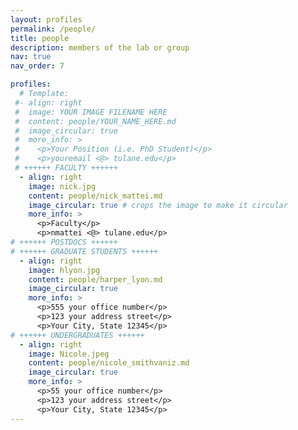 ```yaml
---
layout: profiles
permalink: /people/
title: people
description: members of the lab or group
nav: true
nav_order: 7

profiles:
  # Template:
 #- align: right
 #  image: YOUR IMAGE FILENAME HERE
 #  content: people/YOUR_NAME_HERE.md
 #  image_circular: true
 #  more_info: >
 #    <p>Your Position (i.e. PhD Student)</p>
 #    <p>youremail <@> tulane.edu</p>
 # ++++++ FACULTY ++++++  
  - align: right
    image: nick.jpg
    content: people/nick_mattei.md
    image_circular: true # crops the image to make it circular
    more_info: >
      <p>Faculty</p>
      <p>nmattei <@> tulane.edu</p>
# ++++++ POSTDOCS ++++++
# ++++++ GRADUATE STUDENTS ++++++
  - align: right
    image: hlyon.jpg
    content: people/harper_lyon.md
    image_circular: true
    more_info: >
      <p>555 your office number</p>
      <p>123 your address street</p>
      <p>Your City, State 12345</p>
# ++++++ UNDERGRADUATES ++++++
  - align: right
    image: Nicole.jpeg
    content: people/nicole_smithvaniz.md
    image_circular: true
    more_info: >
      <p>55 your office number</p>
      <p>123 your address street</p>
      <p>Your City, State 12345</p>
---
```

